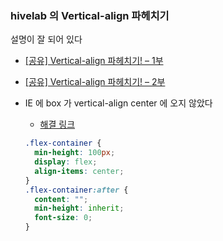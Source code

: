 ### hivelab 의 Vertical-align 파헤치기

설명이 잘 되어 있다

- [[공유] Vertical-align 파헤치기! – 1부](http://blog.hivelab.co.kr/%EA%B3%B5%EC%9C%A0-vertical-align-%ED%8C%8C%ED%97%A4%EC%B9%98%EA%B8%B0-1%EB%B6%80/)

- [[공유] Vertical-align 파헤치기! – 2부](http://blog.hivelab.co.kr/%ea%b3%b5%ec%9c%a0-vertical-align-%ed%8c%8c%ed%97%a4%ec%b9%98%ea%b8%b0-2%eb%b6%80/)

- IE 에 box 가 vertical-align center 에 오지 않았다
  - [해결 링크](https://github.com/philipwalton/flexbugs/issues/231#issuecomment-362790042)
  ```css
  .flex-container {
    min-height: 100px;
    display: flex;
    align-items: center;
  }
  .flex-container:after {
    content: "";
    min-height: inherit;
    font-size: 0;
  }
  ```
